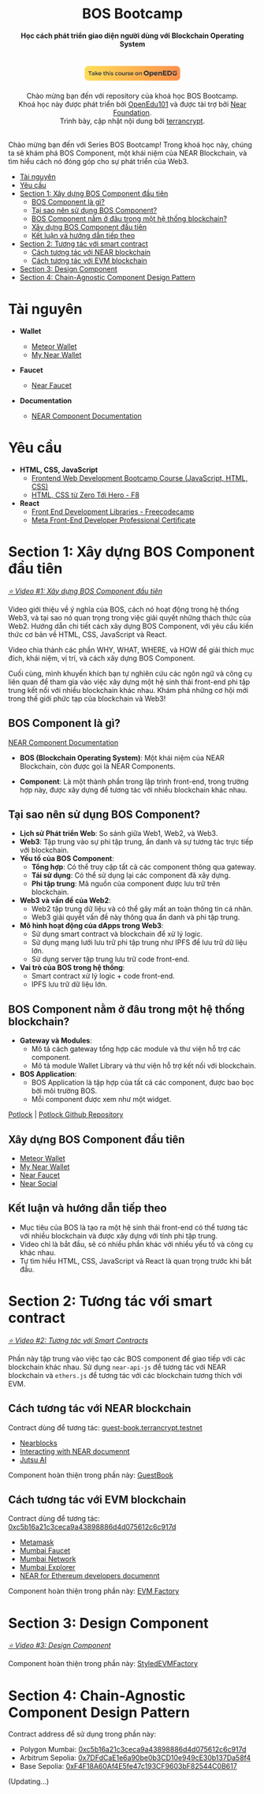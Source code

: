 <div align="center">

<h1>BOS Bootcamp</h1>
<strong>Học cách phát triển giao diện người dùng với Blockchain Operating System</strong>
<p align="center">
    <br />
    <a href="https://www.openedu101.com/">
        <img src=".github/images/takethiscourse.png" width="200" h alt=""/></a>
    <br />
</p>
Chào mừng bạn đến với repository của khoá học BOS Bootcamp. <br/> Khoá học này được phát triển bởi <a href="https://www.openedu101.com/">OpenEdu101</a> và được tài trợ bởi <a href="https://near.org/">Near Foundation</a>. <br> Trình bày, cập nhật nội dung bởi
<a href="https://www.youtube.com/channel/UC0QESw8LTPb841qcABmOsvA">terrancrypt</a>.
</div>

<br/>

Chào mừng bạn đến với Series BOS Bootcamp! Trong khoá học này, chúng ta sẽ khám phá BOS Component, một khái niệm của NEAR Blockchain, và tìm hiểu cách nó đóng góp cho sự phát triển của Web3. 

- [Tài nguyên](#tài-nguyên)
- [Yêu cầu](#yêu-cầu)
- [Section 1: Xây dựng BOS Component đầu tiên](#section-1-xây-dựng-bos-component-đầu-tiên)
  - [BOS Component là gì?](#bos-component-là-gì)
  - [Tại sao nên sử dụng BOS Component?](#tại-sao-nên-sử-dụng-bos-component)
  - [BOS Component nằm ở đâu trong một hệ thống blockchain?](#bos-component-nằm-ở-đâu-trong-một-hệ-thống-blockchain)
  - [Xây dựng BOS Component đầu tiên](#xây-dựng-bos-component-đầu-tiên)
  - [Kết luận và hướng dẫn tiếp theo](#kết-luận-và-hướng-dẫn-tiếp-theo)
- [Section 2: Tương tác với smart contract](#section-2-tương-tác-với-smart-contract)
  - [Cách tương tác với NEAR blockchain](#cách-tương-tác-với-near-blockchain)
  - [Cách tương tác với EVM blockchain](#cách-tương-tác-với-evm-blockchain)
- [Section 3: Design Component](#section-3-design-component)
- [Section 4: Chain-Agnostic Component Design Pattern](#section-4-chain-agnostic-component-design-pattern)

# Tài nguyên

- **Wallet**
  - [Meteor Wallet](https://meteorwallet.app/)
  - [My Near Wallet](https://www.mynearwallet.com/)

- **Faucet**
  - [Near Faucet](https://near-faucet.io/)

- **Documentation**
  - [NEAR Component Documentation](https://docs.near.org/bos/tutorial/quickstart)

# Yêu cầu

- **HTML, CSS, JavaScript**
  - [Frontend Web Development Bootcamp Course (JavaScript, HTML, CSS)](https://www.youtube.com/watch?v=zJSY8tbf_ys)
  - [HTML, CSS từ Zero Tới Hero - F8](https://www.youtube.com/watch?v=R6plN3FvzFY&list=PL_-VfJajZj0U9nEXa4qyfB4U5ZIYCMPlz)
- **React**
  - [Front End Development Libraries - Freecodecamp](https://www.freecodecamp.org/learn/front-end-development-libraries/)
  - [Meta Front-End Developer Professional Certificate](https://www.coursera.org/professional-certificates/meta-front-end-developer)



# Section 1: Xây dựng BOS Component đầu tiên
_[⭐️ Video #1: Xây dựng BOS Component đầu tiên](https://youtu.be/VU-E30-urYI)_

Video giới thiệu về ý nghĩa của BOS, cách nó hoạt động trong hệ thống Web3, và tại sao nó quan trọng trong việc giải quyết những thách thức của Web2. Hướng dẫn chi tiết cách xây dựng BOS Component, với yêu cầu kiến thức cơ bản về HTML, CSS, JavaScript và React. 

Video chia thành các phần WHY, WHAT, WHERE, và HOW để giải thích mục đích, khái niệm, vị trí, và cách xây dựng BOS Component.

Cuối cùng, mình khuyến khích bạn tự nghiên cứu các ngôn ngữ và công cụ liên quan để tham gia vào việc xây dựng một hệ sinh thái front-end phi tập trung kết nối với nhiều blockchain khác nhau. Khám phá những cơ hội mới trong thế giới phức tạp của blockchain và Web3!

## BOS Component là gì?
[NEAR Component Documentation](https://docs.near.org/bos/tutorial/quickstart)

- **BOS (Blockchain Operating System)**: Một khái niệm của NEAR Blockchain, còn được gọi là NEAR Components.

- **Component**: Là một thành phần trong lập trình front-end, trong trường hợp này, được xây dựng để tương tác với nhiều blockchain khác nhau.

## Tại sao nên sử dụng BOS Component?
- **Lịch sử Phát triển Web**: So sánh giữa Web1, Web2, và Web3.
- **Web3**: Tập trung vào sự phi tập trung, ẩn danh và sự tương tác trực tiếp với blockchain.
- **Yếu tố của BOS Component**:
  - **Tổng hợp**: Có thể truy cập tất cả các component thông qua gateway.
  - **Tái sử dụng**: Có thể sử dụng lại các component đã xây dựng.
  - **Phi tập trung**: Mã nguồn của component được lưu trữ trên blockchain.
- **Web3 và vấn đề của Web2**:
  - Web2 tập trung dữ liệu và có thể gây mất an toàn thông tin cá nhân.
  - Web3 giải quyết vấn đề này thông qua ẩn danh và phi tập trung.
- **Mô hình hoạt động của dApps trong Web3**:
  - Sử dụng smart contract và blockchain để xử lý logic.
  - Sử dụng mạng lưới lưu trữ phi tập trung như IPFS để lưu trữ dữ liệu lớn.
  - Sử dụng server tập trung lưu trữ code front-end.
- **Vai trò của BOS trong hệ thống**:
  - Smart contract xử lý logic + code front-end.
  - IPFS lưu trữ dữ liệu lớn.

## BOS Component nằm ở đâu trong một hệ thống blockchain?

- **Gateway và Modules**:
  - Mô tả cách gateway tổng hợp các module và thư viện hỗ trợ các component.
  - Mô tả module Wallet Library và thư viện hỗ trợ kết nối với blockchain.
- **BOS Application**:
  - BOS Application là tập hợp của tất cả các component, được bao bọc bởi môi trường BOS.
  - Mỗi component được xem như một widget.

[Potlock](https://near.org/potlock.near/widget/Index) | [Potlock Github Repository](https://github.com/PotLock/bos-app)

## Xây dựng BOS Component đầu tiên
- [Meteor Wallet](https://meteorwallet.app/)
- [My Near Wallet](https://www.mynearwallet.com/)
- [Near Faucet](https://near-faucet.io/)
- [Near Social](https://near.social/)

## Kết luận và hướng dẫn tiếp theo
- Mục tiêu của BOS là tạo ra một hệ sinh thái front-end có thể tương tác với nhiều blockchain và được xây dựng với tính phi tập trung.
- Video chỉ là bắt đầu, sẽ có nhiều phần khác với nhiều yếu tố và công cụ khác nhau.
- Tự tìm hiểu HTML, CSS, JavaScript và React là quan trọng trước khi bắt đầu.

# Section 2: Tương tác với smart contract
_[⭐️ Video #2: Tương tác với Smart Contracts](https://youtu.be/UpKSOrYPo7M)_


Phần này tập trung vào việc tạo các BOS component để giao tiếp với các blockchain khác nhau. Sử dụng `near-api-js` để tương tác với NEAR blockchain và `ethers.js` để tương tác với các blockchain tương thích với EVM.

## Cách tương tác với NEAR blockchain

Contract dùng để tương tác: [guest-book.terrancrypt.testnet](https://testnet.nearblocks.io/address/guest-book.terrancrypt.testnet)

- [Nearblocks](https://testnet.nearblocks.io/)
- [Interacting with NEAR documennt](https://docs.near.org/bos/api/near)
- [Jutsu AI](https://jutsu.ai/)

Component hoàn thiện trong phần này: [GuestBook](https://test.near.org/terrancrypt.testnet/widget/BOSBootcamp-GuestBook)

## Cách tương tác với EVM blockchain

Contract dùng để tương tác: [0xc5b16a21c3ceca9a43898886d4d075612c6c917d](https://mumbai.polygonscan.com/address/0xc5b16a21c3ceca9a43898886d4d075612c6c917d)

- [Metamask](https://docs.metamask.io/)
- [Mumbai Faucet](https://www.alchemy.com/faucets/polygon-mumbai)
- [Mumbai Network](https://chainlist.org/?search=mumbai&testnets=true)
- [Mumbai Explorer](https://mumbai.polygonscan.com/) 
- [NEAR for Ethereum developers documennt](https://docs.near.org/bos/tutorial/ethers-js)

Component hoàn thiện trong phần này: [EVM Factory](https://test.near.org/terrancrypt.testnet/widget/BOSBootcamp-EVMFactory)

# Section 3: Design Component

_[⭐️ Video #3: Design Component](https://youtu.be/SnxH1_J_tGA)_

Component hoàn thiện trong phần này: [StyledEVMFactory](https://test.near.social/terrancrypt.testnet/widget/BOSBootcamp-StyledEVMFactory)

# Section 4: Chain-Agnostic Component Design Pattern

Contract address để sử dụng trong phần này:
- Polygon Mumbai: [0xc5b16a21c3ceca9a43898886d4d075612c6c917d](https://mumbai.polygonscan.com/address/0xc5b16a21c3ceca9a43898886d4d075612c6c917d)
- Arbitrum Sepolia: [0x7DFdCaE1e6a90be0b3CD10e949cE30b137Da58f4](0x7DFdCaE1e6a90be0b3CD10e949cE30b137Da58f4)
- Base Sepolia: [0xF4F18A60Af4E5fe47c193CF9603bF82544C0B617](https://sepolia.basescan.org/address/0xf4f18a60af4e5fe47c193cf9603bf82544c0b617)

(Updating...)
 